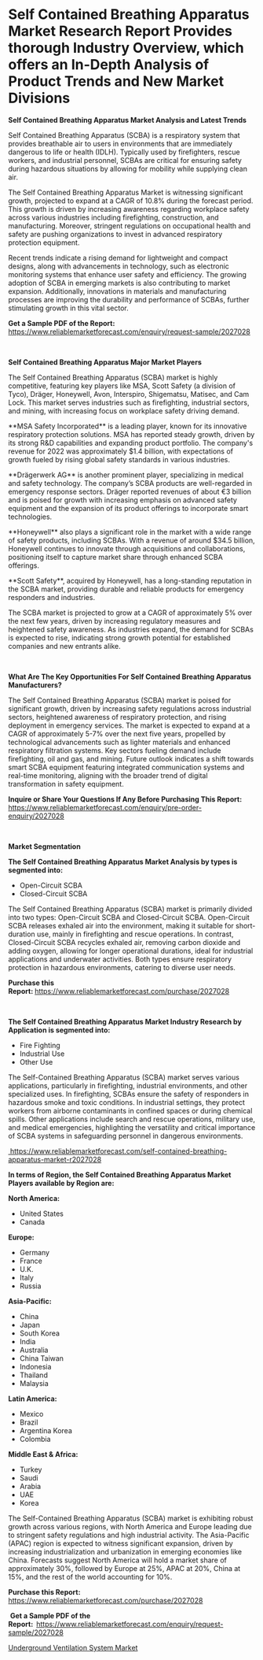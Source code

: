 <p><h1>Self Contained Breathing Apparatus Market Research Report Provides thorough Industry Overview, which offers an In-Depth Analysis of Product Trends and New Market Divisions</h1></p><p><strong>Self Contained Breathing Apparatus Market Analysis and Latest Trends</strong></p>
<p><p>Self Contained Breathing Apparatus (SCBA) is a respiratory system that provides breathable air to users in environments that are immediately dangerous to life or health (IDLH). Typically used by firefighters, rescue workers, and industrial personnel, SCBAs are critical for ensuring safety during hazardous situations by allowing for mobility while supplying clean air.</p><p>The Self Contained Breathing Apparatus Market is witnessing significant growth, projected to expand at a CAGR of 10.8% during the forecast period. This growth is driven by increasing awareness regarding workplace safety across various industries including firefighting, construction, and manufacturing. Moreover, stringent regulations on occupational health and safety are pushing organizations to invest in advanced respiratory protection equipment.</p><p>Recent trends indicate a rising demand for lightweight and compact designs, along with advancements in technology, such as electronic monitoring systems that enhance user safety and efficiency. The growing adoption of SCBA in emerging markets is also contributing to market expansion. Additionally, innovations in materials and manufacturing processes are improving the durability and performance of SCBAs, further stimulating growth in this vital sector.</p></p>
<p><strong>Get a Sample PDF of the Report:&nbsp;</strong> <a href="https://www.reliablemarketforecast.com/enquiry/request-sample/2027028?utm_campaign=1140&utm_medium=2&utm_source=Github&utm_content=ia&utm_term=10042025&utm_id=self-contained-breathing-apparatus">https://www.reliablemarketforecast.com/enquiry/request-sample/2027028</a></p>
<p>&nbsp;</p>
<p><strong>Self Contained Breathing Apparatus Major Market Players</strong></p>
<p><p>The Self Contained Breathing Apparatus (SCBA) market is highly competitive, featuring key players like MSA, Scott Safety (a division of Tyco), Dräger, Honeywell, Avon, Interspiro, Shigematsu, Matisec, and Cam Lock. This market serves industries such as firefighting, industrial sectors, and mining, with increasing focus on workplace safety driving demand.</p><p>**MSA Safety Incorporated** is a leading player, known for its innovative respiratory protection solutions. MSA has reported steady growth, driven by its strong R&D capabilities and expanding product portfolio. The company's revenue for 2022 was approximately $1.4 billion, with expectations of growth fueled by rising global safety standards in various industries.</p><p>**Drägerwerk AG** is another prominent player, specializing in medical and safety technology. The company’s SCBA products are well-regarded in emergency response sectors. Dräger reported revenues of about €3 billion and is poised for growth with increasing emphasis on advanced safety equipment and the expansion of its product offerings to incorporate smart technologies.</p><p>**Honeywell** also plays a significant role in the market with a wide range of safety products, including SCBAs. With a revenue of around $34.5 billion, Honeywell continues to innovate through acquisitions and collaborations, positioning itself to capture market share through enhanced SCBA offerings.</p><p>**Scott Safety**, acquired by Honeywell, has a long-standing reputation in the SCBA market, providing durable and reliable products for emergency responders and industries. </p><p>The SCBA market is projected to grow at a CAGR of approximately 5% over the next few years, driven by increasing regulatory measures and heightened safety awareness. As industries expand, the demand for SCBAs is expected to rise, indicating strong growth potential for established companies and new entrants alike.</p></p>
<p>&nbsp;</p>
<p><strong>What Are The Key Opportunities For Self Contained Breathing Apparatus Manufacturers?</strong></p>
<p><p>The Self Contained Breathing Apparatus (SCBA) market is poised for significant growth, driven by increasing safety regulations across industrial sectors, heightened awareness of respiratory protection, and rising deployment in emergency services. The market is expected to expand at a CAGR of approximately 5-7% over the next five years, propelled by technological advancements such as lighter materials and enhanced respiratory filtration systems. Key sectors fueling demand include firefighting, oil and gas, and mining. Future outlook indicates a shift towards smart SCBA equipment featuring integrated communication systems and real-time monitoring, aligning with the broader trend of digital transformation in safety equipment.</p></p>
<p><strong>Inquire or Share Your Questions If Any Before Purchasing This Report:</strong> <a href="https://www.reliablemarketforecast.com/enquiry/pre-order-enquiry/2027028?utm_campaign=1140&utm_medium=2&utm_source=Github&utm_content=ia&utm_term=10042025&utm_id=self-contained-breathing-apparatus">https://www.reliablemarketforecast.com/enquiry/pre-order-enquiry/2027028</a></p>
<p>&nbsp;</p>
<p><strong>Market Segmentation</strong></p>
<p><strong>The Self Contained Breathing Apparatus Market Analysis by types is segmented into:</strong></p>
<p><ul><li>Open-Circuit SCBA</li><li>Closed-Circuit SCBA</li></ul></p>
<p><p>The Self Contained Breathing Apparatus (SCBA) market is primarily divided into two types: Open-Circuit SCBA and Closed-Circuit SCBA. Open-Circuit SCBA releases exhaled air into the environment, making it suitable for short-duration use, mainly in firefighting and rescue operations. In contrast, Closed-Circuit SCBA recycles exhaled air, removing carbon dioxide and adding oxygen, allowing for longer operational durations, ideal for industrial applications and underwater activities. Both types ensure respiratory protection in hazardous environments, catering to diverse user needs.</p></p>
<p><strong>Purchase this Report:&nbsp;</strong><a href="https://www.reliablemarketforecast.com/purchase/2027028?utm_campaign=1140&utm_medium=2&utm_source=Github&utm_content=ia&utm_term=10042025&utm_id=self-contained-breathing-apparatus">https://www.reliablemarketforecast.com/purchase/2027028</a></p>
<p>&nbsp;</p>
<p><strong>The Self Contained Breathing Apparatus Market Industry Research by Application is segmented into:</strong></p>
<p><ul><li>Fire Fighting</li><li>Industrial Use</li><li>Other Use</li></ul></p>
<p><p>The Self-Contained Breathing Apparatus (SCBA) market serves various applications, particularly in firefighting, industrial environments, and other specialized uses. In firefighting, SCBAs ensure the safety of responders in hazardous smoke and toxic conditions. In industrial settings, they protect workers from airborne contaminants in confined spaces or during chemical spills. Other applications include search and rescue operations, military use, and medical emergencies, highlighting the versatility and critical importance of SCBA systems in safeguarding personnel in dangerous environments.</p></p>
<p><a href="https://www.reliablemarketforecast.com/self-contained-breathing-apparatus-market-r2027028?utm_campaign=1140&utm_medium=2&utm_source=Github&utm_content=ia&utm_term=10042025&utm_id=self-contained-breathing-apparatus">&nbsp;https://www.reliablemarketforecast.com/self-contained-breathing-apparatus-market-r2027028</a></p>
<p><strong>In terms of Region, the Self Contained Breathing Apparatus Market Players available by Region are:</strong></p>
<p>
    <p> <strong> North America: </strong>
        <ul>
            <li>United States</li>
            <li>Canada</li>
        </ul>
        </p> 
    <p> <strong> Europe: </strong>
        <ul>
            <li>Germany</li>
            <li>France</li>
            <li>U.K.</li>
            <li>Italy</li>
            <li>Russia</li>
        </ul>
        </p> 
    <p> <strong> Asia-Pacific: </strong>
        <ul>
            <li>China</li>
            <li>Japan</li>
            <li>South Korea</li>
            <li>India</li>
            <li>Australia</li>
            <li>China Taiwan</li>
            <li>Indonesia</li>
            <li>Thailand</li>
            <li>Malaysia</li>
        </ul>
        </p> 
    <p> <strong> Latin America: </strong>
        <ul>
            <li>Mexico</li>
            <li>Brazil</li>
            <li>Argentina Korea</li>
            <li>Colombia</li>
        </ul>
        </p> 
    <p> <strong> Middle East & Africa: </strong>
        <ul>
            <li>Turkey</li>
            <li>Saudi</li>
            <li>Arabia</li>
            <li>UAE</li>
            <li>Korea</li>
        </ul>
    </p>
    </p>
<p><p>The Self-Contained Breathing Apparatus (SCBA) market is exhibiting robust growth across various regions, with North America and Europe leading due to stringent safety regulations and high industrial activity. The Asia-Pacific (APAC) region is expected to witness significant expansion, driven by increasing industrialization and urbanization in emerging economies like China. Forecasts suggest North America will hold a market share of approximately 30%, followed by Europe at 25%, APAC at 20%, China at 15%, and the rest of the world accounting for 10%.</p></p>
<p><strong>Purchase this Report: </strong><a href="https://www.reliablemarketforecast.com/purchase/2027028?utm_campaign=1140&utm_medium=2&utm_source=Github&utm_content=ia&utm_term=10042025&utm_id=self-contained-breathing-apparatus">https://www.reliablemarketforecast.com/purchase/2027028</a></p>
<p>&nbsp;<strong>Get a Sample PDF of the Report:&nbsp;&nbsp;</strong><a href="https://www.reliablemarketforecast.com/enquiry/request-sample/2027028?utm_campaign=1140&utm_medium=2&utm_source=Github&utm_content=ia&utm_term=10042025&utm_id=self-contained-breathing-apparatus">https://www.reliablemarketforecast.com/enquiry/request-sample/2027028</a></p>
<p><strong></strong></p>
<p><p><a href="https://github.com/wynonachirei9/Market-Research-Report-List-1/blob/main/underground-ventilation-system-market.md?utm_campaign=1140&utm_medium=2&utm_source=Github&utm_content=ia&utm_term=10042025&utm_id=self-contained-breathing-apparatus">Underground Ventilation System Market</a></p></p>